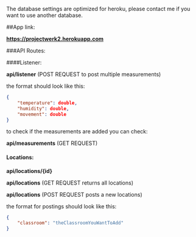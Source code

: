 The database settings are optimized for heroku, please contact me if you want to use another database.

##App link:

**https://projectwerk2.herokuapp.com**

###API Routes:

####Listener:

**api/listener** (POST REQUEST to post multiple measurements)

the format should look like this:

```json
{
	"temperature": double,
	"humidity": double,
	"movement": double
}
```

to check if the measurements are added you can check:

**api/measurements** (GET REQUEST)

#### Locations:

**api/locations/{id}**

**api/locations** (GET REQUEST returns all locations)

**api/locations** (POST REQUEST posts a new locations)

the format for postings should look like this:

```json
{
	"classroom": "theClassroomYouWantToAdd"
}
```
